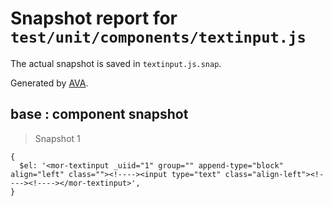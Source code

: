 # Snapshot report for `test/unit/components/textinput.js`

The actual snapshot is saved in `textinput.js.snap`.

Generated by [AVA](https://ava.li).

## base : component snapshot

> Snapshot 1

    {
      $el: '<mor-textinput _uiid="1" group="" append-type="block" align="left" class=""><!----><input type="text" class="align-left"><!----><!----></mor-textinput>',
    }
